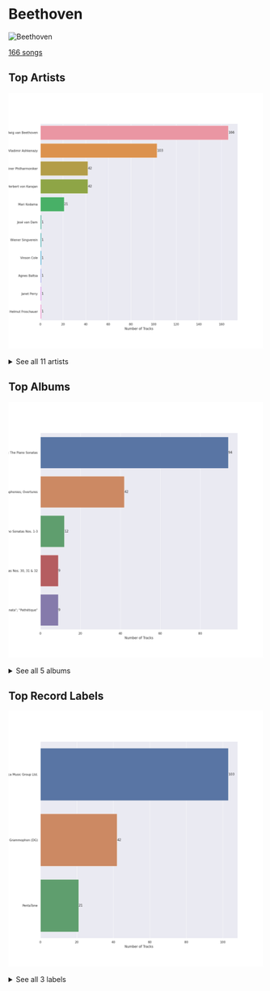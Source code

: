 # Beethoven


<img src="https://i.scdn.co/image/ab67616d0000b273c18e2114a3a3ef543635197a" alt="Beethoven" width="100" />

[166 songs](beethoven_tracks.md)

## Top Artists

![Bar chart of top 11 artists in Beethoven](../images/playlists/beethoven/artists.png)


<details>
<summary>See all 11 artists</summary>

|   Number of Tracks | Art                                                                                              | Artist                                                           | 🔗                                                           |
|-------------------:|:-------------------------------------------------------------------------------------------------|:-----------------------------------------------------------------|:------------------------------------------------------------|
|                166 | <img src="https://i.scdn.co/image/db022999443da6f89e250086329d98b17399b346" alt="" width="50" /> | [Ludwig van Beethoven](../artists/ludwig_van_beethoven.md)       | [🔗](https://open.spotify.com/artist/2wOqMjp9TyABvtHdOSOTUS) |
|                103 | <img src="https://i.scdn.co/image/ab6761610000e5eba5a4a932f73faefc19b4e24f" alt="" width="50" /> | [Vladimir Ashkenazy](../artists/vladimir_ashkenazy.md)           | [🔗](https://open.spotify.com/artist/20iZXzMb8LoWXOeca32i82) |
|                 42 | <img src="https://i.scdn.co/image/ab6761610000e5eb92e0a1e423bd8590dcd43bda" alt="" width="50" /> | [Berliner Philharmoniker](../artists/berliner_philharmoniker.md) | [🔗](https://open.spotify.com/artist/6uRJnvQ3f8whVnmeoecv5Z) |
|                 42 | <img src="https://i.scdn.co/image/ab6761610000e5ebf67fde1740e91a88445d5bdd" alt="" width="50" /> | [Herbert von Karajan](../artists/herbert_von_karajan.md)         | [🔗](https://open.spotify.com/artist/5zCaQxjl110XTrm4LQ1CxY) |
|                 21 | <img src="https://i.scdn.co/image/da227efdc2e4be12443dcb5fa1ceb257fd1baf6a" alt="" width="50" /> | [Mari Kodama](../artists/mari_kodama.md)                         | [🔗](https://open.spotify.com/artist/0s0wG03kPyu7MXERfcuxim) |
|                  1 | <img src="https://i.scdn.co/image/7edeefee1e00dc240f153b601cf735baba09a17a" alt="" width="50" /> | [José van Dam](../artists/jos__van_dam.md)                       | [🔗](https://open.spotify.com/artist/5qNUHMEhszyeXNYMn4sswd) |
|                  1 | <img src="https://i.scdn.co/image/e403106a45cbd0e2ca51e4d1b18b9a587f9177be" alt="" width="50" /> | [Wiener Singverein](../artists/wiener_singverein.md)             | [🔗](https://open.spotify.com/artist/35QSympF887CO8h5eZHme2) |
|                  1 | <img src="https://i.scdn.co/image/a97382fc1e98c5a755daf70d7a9355f673811707" alt="" width="50" /> | Vinson Cole                                                      | [🔗](https://open.spotify.com/artist/2j6cP3f3TxyHzcKdWYSm6h) |
|                  1 | <img src="https://i.scdn.co/image/ab67616d0000b27322070c61a7616392f04f070f" alt="" width="50" /> | [Agnes Baltsa](../artists/agnes_baltsa.md)                       | [🔗](https://open.spotify.com/artist/2amF56vDuTTbZJQsqUgbuC) |
|                  1 | <img src="https://i.scdn.co/image/ab67616d0000b27322070c61a7616392f04f070f" alt="" width="50" /> | Janet Perry                                                      | [🔗](https://open.spotify.com/artist/1bV3KjOPs1AI3OolJiYogN) |
|                  1 | <img src="https://i.scdn.co/image/ab67616d0000b273ad42862ef7e02b09abe20699" alt="" width="50" /> | Helmut Froschauer                                                | [🔗](https://open.spotify.com/artist/172Encqfd2ZhWAleNg1gbO) |

</details>


## Top Albums

![Bar chart of top 5 albums in Beethoven](../images/playlists/beethoven/albums.png)


<details>
<summary>See all 5 albums</summary>

|   Number of Tracks | Art                                                                                              | Album                                                              | 🔗                                                          |
|-------------------:|:-------------------------------------------------------------------------------------------------|:-------------------------------------------------------------------|:-----------------------------------------------------------|
|                 94 | <img src="https://i.scdn.co/image/ab67616d0000b273c18e2114a3a3ef543635197a" alt="" width="50" /> | Beethoven: The Piano Sonatas                                       | [🔗](https://open.spotify.com/album/7xbsSOswKgms1fUFuwKArz) |
|                 42 | <img src="https://i.scdn.co/image/ab67616d0000b27370426e24663b43f11ebd9c24" alt="" width="50" /> | Beethoven: 9 Symphonies; Overtures                                 | [🔗](https://open.spotify.com/album/2DQTNTznsteIZciZdyeWdj) |
|                 12 | <img src="https://i.scdn.co/image/ab67616d0000b2732266fb9b5484a5dc280e5bff" alt="" width="50" /> | Beethoven: Piano Sonatas Nos. 1-3                                  | [🔗](https://open.spotify.com/album/5CjMjZJnjdHHgwAVkqrvXq) |
|                  9 | <img src="https://i.scdn.co/image/ab67616d0000b2730b9ae3f056fa16819bc9dd48" alt="" width="50" /> | Beethoven: Piano Sonatas Nos. 30, 31 & 32                          | [🔗](https://open.spotify.com/album/478l1JdqbqDzcmmgrqw2zu) |
|                  9 | <img src="https://i.scdn.co/image/ab67616d0000b2731500f9a293f0106619f16a7d" alt="" width="50" /> | Beethoven: Piano Sonatas "Moonlight"; "Appassionata"; "Pathétique" | [🔗](https://open.spotify.com/album/0RCfE1YhkdrjnM3kXT3YLl) |

</details>


## Top Record Labels

![Bar chart of top 3 record labels in Beethoven](../images/playlists/beethoven/labels.png)


<details>
<summary>See all 3 labels</summary>

|   Number of Tracks | Label                                                             |
|-------------------:|:------------------------------------------------------------------|
|                103 | [Decca Music Group Ltd.](../labels/decca_music_group_ltd_.md)     |
|                 42 | [Deutsche Grammophon (DG)](../labels/deutsche_grammophon__dg_.md) |
|                 21 | [PentaTone](../labels/pentatone.md)                               |

</details>

